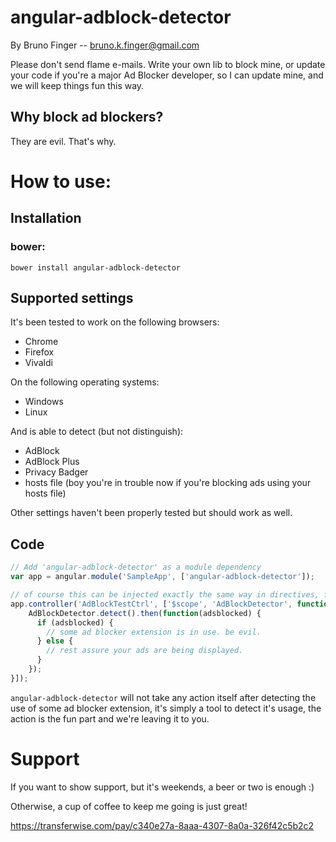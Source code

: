 # angular-adblock-detector
By Bruno Finger -- bruno.k.finger@gmail.com

Please don't send flame e-mails. Write your own lib to block mine, or update your code if you're a major Ad Blocker developer, so I can update mine, and we will keep things fun this way.

## Why block ad blockers?

They are evil. That's why.

# How to use:

## Installation

### bower:

`bower install angular-adblock-detector`

## Supported settings

It's been tested to work on the following browsers:

* Chrome
* Firefox
* Vivaldi

On the following operating systems:

* Windows
* Linux

And is able to detect (but not distinguish):

* AdBlock
* AdBlock Plus
* Privacy Badger
* hosts file (boy you're in trouble now if you're blocking ads using your hosts file)

Other settings haven't been properly tested but should work as well.

## Code

```javascript
// Add 'angular-adblock-detector' as a module dependency
var app = angular.module('SampleApp', ['angular-adblock-detector']);

// of course this can be injected exactly the same way in directives, factories and services, your choice.
app.controller('AdBlockTestCtrl', ['$scope', 'AdBlockDetector', function($scope, AdBlockDetector) {
    AdBlockDetector.detect().then(function(adsblocked) {
      if (adsblocked) {
        // some ad blocker extension is in use. be evil.
      } else {
        // rest assure your ads are being displayed.
      }
    });
}]);
```

`angular-adblock-detector` will not take any action itself after detecting the use of some ad blocker extension, it's simply a tool to detect it's usage, the action  is the fun part and we're leaving it to you.

# Support

If you want to show support, but it's weekends, a beer or two is enough :)

Otherwise, a cup of coffee to keep me going is just great!

https://transferwise.com/pay/c340e27a-8aaa-4307-8a0a-326f42c5b2c2
